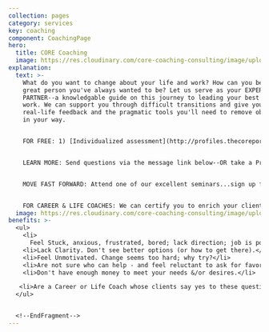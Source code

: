 ```yaml
---
collection: pages
category: services
key: coaching
component: CoachingPage
hero:
  title: CORE Coaching
  image: https://res.cloudinary.com/core-coaching-consulting/image/upload/v1596493058/pexels-pixabay-161154_uftaqi.jpg
explanation:
  text: >-
    What do you want to change about your life and work? How can you become the
    great person you've always wanted to be? Let us serve as your EXPERT
    PARTNER--a knowledgable guide on this journey to leading your best life and
    work. We can support you through difficult transitions and give you
    real-life feedback and the pragmatic tools you'll need to remove obstacles
    in your way. 


    FOR FREE: 1) [Individualized assessment](http://profiles.thecoreporation.com/sample/welcome) of your greatest strength and liability for transitions; 2) Career Compass Report; 3) Instructional videos.


    LEARN MORE: Send questions via the message link below--OR take a Premium Profile for a comprehensive report about your own work or life transition strengths & weaknesses--and how to improve them. 


    MOVE FAST FORWARD: Attend one of our excellent seminars...sign up for life-changing implementation program...OR click message link to explore how one-on-one CORE Coaching could change the course of your life and work, now and forever. 


    FOR CAREER & LIFE COACHES: We can certify you to enrich your clients with The Balancing Act's holistic processes, programs and profiles.
  image: https://res.cloudinary.com/core-coaching-consulting/image/upload/v1600816113/Coaching_cropped_ibup02.jpg
benefits: >-
  <ul>
    <li>
      Feel Stuck, anxious, frustrated, bored; lack direction; job is poor fit.</li>
    <li>Lack Clarity. Don't see better options (or how to get there).</li>
    <li>Feel Unmotivated. Change seems too hard; why try?</li>
    <li>Are not sure who can help - and feel reluctant to ask for favors.</li>
    <li>Don't have enough money to meet your needs &/or desires.</li>

   <li>Are a Career or Life Coach whose clients say yes to these questions.</li>
  </ul>


  <!--EndFragment-->
---
```

